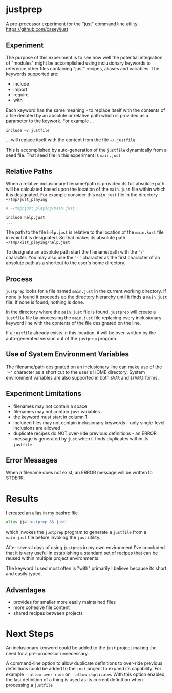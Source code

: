 # justprep
A pre-processor experiment for the "just" command line utility.
https://github.com/casey/just

## Experiment
The purpose of this experiment is to see how well the potential integration of "modules" might be accomplished using inclusionary keywords to reference other files containing "just" recipes, aliases and variables.  The keywords supported are:

* include
* import
* require
* with

Each keyword has the same meaning - to replace itself with the contents of a file denoted by an absolute or relative path which is provided as a parameter to the keywork.  For example ...

```
include ~/.justfile
```

... will replace itself with the content from the file `~/.justfile`

This is accomplished by auto-generation of the `justfile` dynamically from a seed file.  That seed file in this experiment is `main.just`

## Relative Paths

When a relative inclusionary filename/path is provided its full absolute path will be calculated based upon the location of the `main.just` file within which it is designated.  For example consider this `main.just` file in the directory `~/tmp/just_playing`

```bash
# ~/tmp/just_playing/main.just

include help.just
...
```

The path to the file `help.just` is relative to the location of the `main.kust` file in which it is designated.  So that makes its absolute path `~/tmp/kist_playing/help.just`

To designate an absolute path start the filename/path with the `'/'` character.  You may also use the `'~'` character as the first character of an absolute path as a shortcut to the user's home directory.

## Process

`justprep` looks for a file named `main.just` in the current working directory.  If none is found it proceeds up the directory hierarchy until it finds a `main.just` file.  If none is found, nothing is done.

In the directory where the `main.just` file is found, `justprep` will create a `justfile` file by processing the `main.just` file replacing every inclusionary keyword line with the contents of the file designated on the line.

If a `justfile` already exists in this location, it will be over-written by the auto-generated version out of the `justprep` program.

## Use of System Environment Variables

The filename/path designated on an inclusionary line can make use of the `'~'` character as a short cut to the user's HOME directory.  System environment variables are also supported in both `$VAR` and `${VAR}` forms.

## Experiment Limitations

* filenames may not contain a space
* filenames may not contain `just` variables
* the keyword must start in column 1
* included files may not contain inclusionary keywords - only single-level inclusions are allowed
* duplicate recipes do NOT over-ride previous definitions - an ERROR message is generated by `just` when it finds duplicates within its `justfile`

## Error Messages

When a filename does not exist, an ERROR message will be written to STDERR.

# Results

I created an alias in my bashrc file

```bash
alias jj='justprep && just'
```

which invokes the `justprep` program to generate a `justfile` from a `main.just` file before invoking the `just` utility.

After several days of using `justprep` in my own environment I've concluded that it is very useful in establishing a standard set of recipes that can be reused within multiple project environments.

The keyword I used most often is "with" primarily I believe because its short and easily typed.

## Advantages

* provides for smaller more easily maintained files
* more cohesive file content
* shared recipes between projects

# Next Steps

An inclusionary keyword could be added to the `just` project making the need for a pre-processor unnecessary.

A command-line option to allow duplicate definitions to over-ride previous definitions could be added to the `just` project to expand its capability.  For example `--allow-over-ride` or `--allow-duplicates` With this option enabled, the last definition of a thing is used as its current definttion when processing a `justfile`

